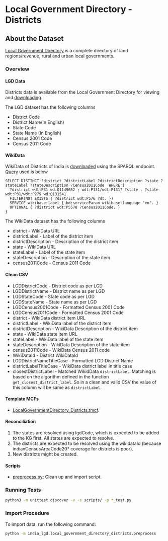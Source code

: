 # Local Government Directory - Districts

## About the Dataset
[Local Government Directory](https://lgdirectory.gov.in/) is a complete directory of land regions/revenue, rural and urban local governments.

### Overview

#### LGD Data
Districts data is available from the Local Government Directory for viewing and [downloading](https://lgdirectory.gov.in/downloadDirectory.do?OWASP_CSRFTOKEN=G4BW-2HK0-ZHUD-605W-VA1F-EAC8-M9J0-W4S5).

The LGD dataset has the following columns
- District Code
- District Name(In English)
- State Code
- State Name (In English)
- Census 2001 Code
- Census 2011 Code

#### WikiData

WikiData of Districts of India is [downloaded](https://w.wiki/3fLF) using the SPARQL endpoint. [Query](https://w.wiki/3fLE) used is below

```
SELECT DISTINCT ?district ?districtLabel ?districtDescription ?state ?stateLabel ?stateDescription ?Census2011Code  WHERE {
  ?district wdt:P31 wd:Q1149652 ; wdt:P131/wdt:P131? ?state . ?state wdt:P31/wdt:P279 wd:Q131541.
  FILTER(NOT EXISTS { ?district wdt:P576 ?dt. })
  SERVICE wikibase:label { bd:serviceParam wikibase:language "en". }
  OPTIONAL { ?district wdt:P5578 ?Census2011Code. }
}
```

The WikiData dataset has the following columns
- district - WikiData URL
- districtLabel - Label of the district item
- districtDescription - Description of the district item
- state - WikiData URL
- stateLabel - Label of the state item
- stateDescription - Description of the state item
- census2011Code - Census 2011 Code


#### Clean CSV

- LGDDistrictCode - District code as per LGD
- LGDDistrictName - District name as per LGD
- LGDStateCode - State code as per LGD
- LGDStateName - State name as per LGD
- LGDCensus2001Code - Formatted Census 2001 Code 
- LGDCensus2011Code - Formatted Census 2001 Code
- district -  WikiData district item URL
- districtLabel - WikiData label of the district item
- districtDescription - WikiData Description of the district item
- state -  WikiData state item URL
- stateLabel - WikiData label of the state item
- stateDescription - WikiData Description of the state item
- census2011Code - WikiData Census 2011 code
- WikiDataId - District WikiDataId
- LGDDistrictNameTitleCase - Formatted LGD District Name
- districtLabelTitleCase - WikiData district label in title case
- closestDistrictLabel - Matched WikidData `districtLabel`. Matching is based on the algorithm defined in the function `get_closest_district_label`. So in a clean and valid CSV the value of this column will be same as `districtLabel`.


#### Template MCFs
- [LocalGovernmentDirectory_Districts.tmcf](LocalGovernmentDirectory_Districts.tmcf).


#### Reconciliation
1. The states are resolved using lgdCode, which is expected to be added to the KG first. All states are expected to resolve.
2. The districts are expected to be resolved using the wikidataId (because indianCensusAreaCode20* coverage for districts is poor).
3. New districts might be created.


#### Scripts
- [preprocess.py](preprocess.py): Clean up and import script.

### Running Tests

```bash
python3 -m unittest discover -v -s scripts/ -p *_test.py
```

### Import Procedure

To import data, run the following command:

```bash
python -m india_lgd.local_government_directory_districts.preprocess
```

